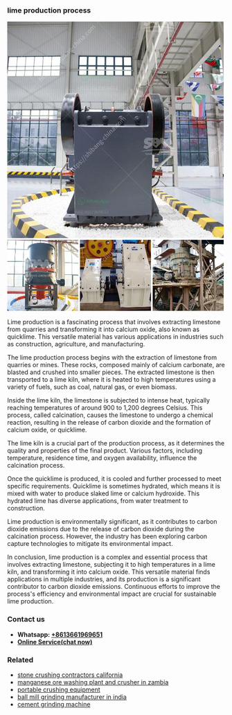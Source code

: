 <h3>lime production process</h3><img src='1708497996.jpg' alt=''><p>Lime production is a fascinating process that involves extracting limestone from quarries and transforming it into calcium oxide, also known as quicklime. This versatile material has various applications in industries such as construction, agriculture, and manufacturing.</p><p>The lime production process begins with the extraction of limestone from quarries or mines. These rocks, composed mainly of calcium carbonate, are blasted and crushed into smaller pieces. The extracted limestone is then transported to a lime kiln, where it is heated to high temperatures using a variety of fuels, such as coal, natural gas, or even biomass.</p><p>Inside the lime kiln, the limestone is subjected to intense heat, typically reaching temperatures of around 900 to 1,200 degrees Celsius. This process, called calcination, causes the limestone to undergo a chemical reaction, resulting in the release of carbon dioxide and the formation of calcium oxide, or quicklime.</p><p>The lime kiln is a crucial part of the production process, as it determines the quality and properties of the final product. Various factors, including temperature, residence time, and oxygen availability, influence the calcination process.</p><p>Once the quicklime is produced, it is cooled and further processed to meet specific requirements. Quicklime is sometimes hydrated, which means it is mixed with water to produce slaked lime or calcium hydroxide. This hydrated lime has diverse applications, from water treatment to construction.</p><p>Lime production is environmentally significant, as it contributes to carbon dioxide emissions due to the release of carbon dioxide during the calcination process. However, the industry has been exploring carbon capture technologies to mitigate its environmental impact.</p><p>In conclusion, lime production is a complex and essential process that involves extracting limestone, subjecting it to high temperatures in a lime kiln, and transforming it into calcium oxide. This versatile material finds applications in multiple industries, and its production is a significant contributor to carbon dioxide emissions. Continuous efforts to improve the process's efficiency and environmental impact are crucial for sustainable lime production.</p><h3>Contact us</h3><ul><li><strong>Whatsapp:&nbsp;<a href="https://wa.me/8613661969651">+8613661969651</a></strong></li><li><a href="https://swt.shibang-china.com/?git&amp;zhl&amp;lime production process"><strong>Online Service(chat now)</strong></a></li></ul><h3>Related</h3><ul><li><a href='stone crushing contractors california.md'>stone crushing contractors california</a></li><li><a href='manganese ore washing plant and crusher in zambia.md'>manganese ore washing plant and crusher in zambia</a></li><li><a href='portable crushing equipment.md'>portable crushing equipment</a></li><li><a href='ball mill grinding manufacturer in india.md'>ball mill grinding manufacturer in india</a></li><li><a href='cement grinding machine.md'>cement grinding machine</a></li></ul>